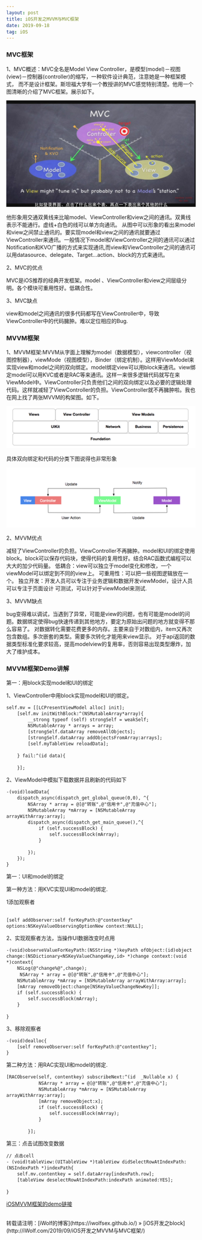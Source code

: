 ```yaml
---
layout: post
title: iOS开发之MVVM与MVC框架
date: 2019-09-18
tag: iOS
---
```

### MVC框架

1、MVC概述：MVC全名是Model View Controller，是模型(model)－视图(view)－控制器(controller)的缩写，一种软件设计典范，注意她是一种框架模式， 而不是设计框架。斯坦福大学有一个教授讲的MVC感觉特别清楚。他用一个图清晰的介绍了MVC框架。展示如下。

<img src="/images/posts/iOS开发之MVVM与MVC框架/iOS开发之MVVM与MVC框架.jpg" > 

他形象用交通双黄线来比喻model、ViewController和view之间的通讯。双黄线表示不能通行。虚线+白色的线可以单方向通讯。
从图中可以形象的看出来model和view之间禁止通讯的。要实现model和view之间的通讯就要通过ViewController来通讯。一般情况下model和ViewController之间的通讯可以通过Notification和KVO广播的方式来实现通讯,而view和ViewController之间的通讯可以用datasource、delegate、Target…action、block的方式来通讯。

2、MVC的优点

MVC是iOS推荐的经典开发框架。model 、ViewController和view之间层级分明。各个模块可重用性好。低耦合性。

3、MVC缺点

view和model之间通讯的很多代码都写在ViewController中，导致ViewController中的代码臃肿。难以定位相应的Bug.

### MVVM框架

1、MVVM框架:MVVM从字面上理解为model（数据模型），viewcontroller（视图控制器），viewMode（视图模型），Binder（绑定机制）。这样用ViewModel来实现view和model之间的双向绑定。model绑定view可以用block来通讯。view绑定model可以用KVC或者是RAC等来通讯。这样一来很多逻辑代码就写在来ViewModel中。ViewController只负责他们之间的双向绑定以及必要的逻辑处理代码。这样就减轻了ViewController的负担。ViewController就不再臃肿啦。我也在网上找了两张MVVM的构架图。如下。

<img src="/images/posts/iOS开发之MVVM与MVC框架/iOS开发之MVVM与MVC框架1.png" > 

具体双向绑定和代码的分类下图说得也非常形象

<img src="/images/posts/iOS开发之MVVM与MVC框架/iOS开发之MVVM与MVC框架2.png" > 

2、MVVM优点

减轻了ViewController的负担。ViewController不再臃肿。model和UI的绑定使用block。block可以保存代码块，使得代码的复用性好。结合RAC函数式编程可以大大的加少代码量。
低耦合：view可以独立于model变化和修改，一个viewModel可以绑定到不同的view上。
可重用性：可以把一些视图逻辑放在一个。
独立开发：开发人员可以专注于业务逻辑和数据开发viewModel，设计人员可以专注于页面设计
可测试，可以针对于viewModel来测试.

3、MVVM缺点

bug变得难以调试，当遇到了异常，可能是view的问题，也有可能是model的问题。数据绑定使得bug快速传递到其他地方，要定为原始出问题的地方就变得不那么容易了。
对数据转化需要花费更多的内存。主要来自于对数组内，item又再次包含数组。多次嵌套的类型。需要多次转化才能用来view显示。
对于api返回的数据类型标准化要求较高，提高modelview的复用率，否则容易出现类型爆炸，加大了维护成本。


### MVVM框架Demo讲解

第一：用block实现model和UI的绑定

1、ViewController中用block实现model和UI的绑定。

```
self.mv = [[LCPresentViewModel alloc] init];
    [self.mv initWithBlock:^(NSMutableArray*array){
        __strong typeof (self) strongSelf = weakSelf;
        NSMutableArray * arrays = array;
        [strongSelf.dataArray removeAllObjects];
        [strongSelf.dataArray addObjectsFromArray:arrays];
        [self.myTableView reloadData];
        
    } fail:^(id data){
        
    }];
```

2、ViewModel中模拟下载数据并且刷新的代码如下


```
-(void)loadData{
    dispatch_async(dispatch_get_global_queue(0,0), ^{
        NSArray * array = @[@"转账",@"信用卡",@"充值中心"];
        NSMutableArray *mArray = [NSMutableArray arrayWithArray:array];
        dispatch_async(dispatch_get_main_queue(),^{
            if (self.successBlock) {
                self.successBlock(mArray);
            }
            
        });
    });
}
```
第一：UI和model的绑定

第一种方法：用KVC实现UI和model的绑定.


1添加观察者

```

[self addObserver:self forKeyPath:@"contentkey" options:NSKeyValueObservingOptionNew context:NULL];

```
2、实现观察者方法，当操作UI数据改变时点用

```
-(void)observeValueForKeyPath:(NSString *)keyPath ofObject:(id)object change:(NSDictionary<NSKeyValueChangeKey,id> *)change context:(void *)context{
    NSLog(@"change%@",change);
     NSArray * array = @[@"转账",@"信用卡",@"充值中心"];
    NSMutableArray *mArray = [NSMutableArray arrayWithArray:array];
    [mArray removeObject:change[NSKeyValueChangeNewKey]];
    if (self.successBlock) {
        self.successBlock(mArray);
    }
    
}

```
3、移除观察者

```
-(void)dealloc{
    [self removeObserver:self forKeyPath:@"contentkey"];
}

```

第二种方法：用RAC实现UI和model的绑定.

```
[RACObserve(self, contentkey) subscribeNext:^(id  _Nullable x) {
            NSArray * array = @[@"转账",@"信用卡",@"充值中心"];
            NSMutableArray *mArray = [NSMutableArray arrayWithArray:array];
            [mArray removeObject:x];
            if (self.successBlock) {
                self.successBlock(mArray);
            }
            
        }];

```
第三：点击试图改变数据


```
// 点击cell
- (void)tableView:(UITableView *)tableView didSelectRowAtIndexPath:(NSIndexPath *)indexPath{
    self.mv.contentkey = self.dataArray[indexPath.row];
    [tableView deselectRowAtIndexPath:indexPath animated:YES];
    
}

```

[iOSMVVM框架的demo链接](https://github.com/iWolfSex/LCMVVMDemo.git)  





<br>
转载请注明：[iWolf的博客](https://iwolfsex.github.io/) » [iOS开发之block](http://iWolf.com/2019/09/iOS开发之MVVM与MVC框架/)  
